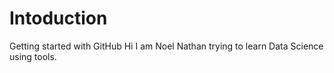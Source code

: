 # Intoduction
Getting started with GitHub
Hi I am Noel Nathan trying to learn Data Science using tools.
